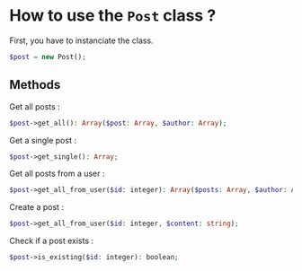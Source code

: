 # How to use the `Post` class ?

First, you have to instanciate the class.

```php
$post = new Post();
```

## Methods

Get all posts :

```php
$post->get_all(): Array($post: Array, $author: Array);
```

Get a single post :

```php
$post->get_single(): Array;
```

Get all posts from a user :

```php
$post->get_all_from_user($id: integer): Array($posts: Array, $author: Array);
```

Create a post :

```php
$post->get_all_from_user($id: integer, $content: string);
```

Check if a post exists :

```php
$post->is_existing($id: integer): boolean;
```

